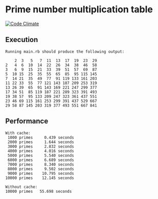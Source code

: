 # Prime number multiplication table

[![Code Climate](https://codeclimate.com/github/dobrinov/prime-number-multiplication-table/badges/gpa.svg)](https://codeclimate.com/github/dobrinov/prime-number-multiplication-table)

## Execution

```
Running main.rb should produce the following output:

    2  3   5   7  11  13  17  19  23  29
2   4  6  10  14  22  26  34  38  46  58
3   6  9  15  21  33  39  51  57  69  87
5  10 15  25  35  55  65  85  95 115 145
7  14 21  35  49  77  91 119 133 161 203
11 22 33  55  77 121 143 187 209 253 319
13 26 39  65  91 143 169 221 247 299 377
17 34 51  85 119 187 221 289 323 391 493
19 38 57  95 133 209 247 323 361 437 551
23 46 69 115 161 253 299 391 437 529 667
29 58 87 145 203 319 377 493 551 667 841
```

## Performance

```
With cache:
 1000 primes     0.439 seconds
 2000 primes     1.644 seconds
 3000 primes     2.832 seconds
 4000 primes     4.016 seconds
 5000 primes     5.540 seconds
 6000 primes     6.689 seconds
 7000 primes     8.340 seconds
 8000 primes     9.502 seconds
 9000 primes    10.795 seconds
10000 primes    12.145 seconds

Without cache:
10000 primes   55.698 seconds
```

